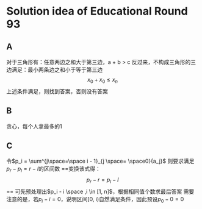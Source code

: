 # Solution idea of Educational Round 93

## A

对于三角形有：任意两边之和大于第三边，a + b > c
反过来，不构成三角形的三边满足：最小两条边之和小于等于第三边
$$x_0 + x_0 \leq x_n$$
上述条件满足，则找到答案，否则没有答案

## B

贪心，每个人拿最多的1

## C

令$p_i = \sum^{j\space=\space i - 1}_{j \space= \space0}{a_j}$
则要求满足$p_r - p_l = r - l$的区间数
==变换该式得：$$p_r - r = p_l - l$$==
可先预处理出$p_i - i \space ,i \in [1, n]$，根据相同值个数求最后答案
需要注意的是，若$p_i - i = 0$，说明区间[0, i)自然满足条件，因此预设$p_0 - 0 = 0$
